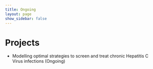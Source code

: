 ```yaml
---
title: Ongoing
layout: page
show_sidebar: false
---
```


# Projects
- Modelling optimal strategies to screen and treat chronic Hepatitis C Virus infections (Ongoing)

